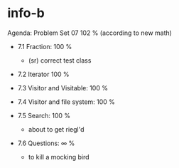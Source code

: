 
# info-b


Agenda: Problem Set 07          102 % (according to new math)


- 7.1 Fraction:                 100 %
  -	(sr) correct test class 

- 7.2 Iterator	                100 % 

- 7.3 Visitor and Visitable:    100 %
  

- 7.4 Visitor and file system:  100 %

  
- 7.5 Search:                   100 %
  - about to get riegl'd
  
- 7.6 Questions:                  ∞ %
  - to kill a mocking bird
  